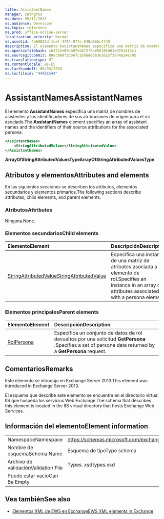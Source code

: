 ```yaml
---
title: AssistantNames
manager: sethgros
ms.date: 09/17/2015
ms.audience: Developer
ms.topic: reference
ms.prod: office-online-server
localization_priority: Normal
ms.assetid: 4e69022d-1cef-4744-877c-848a0b5c4f40
description: El elemento AssistantNames especifica una matriz de nombres de asistentes y los identificadores de sus atribuciones de origen para el rol asociado.
ms.openlocfilehash: cb3722e07da97ed472f9ae50180d61ed761413c1
ms.sourcegitcommit: 88ec988f2bb67c1866d06b361615f3674a24e795
ms.translationtype: MT
ms.contentlocale: es-ES
ms.lasthandoff: 06/03/2020
ms.locfileid: "44461544"
---
```

# <a name="assistantnames"></a><span data-ttu-id="e9230-103">AssistantNames</span><span class="sxs-lookup"><span data-stu-id="e9230-103">AssistantNames</span></span>

<span data-ttu-id="e9230-104">El elemento **AssistantNames** especifica una matriz de nombres de asistentes y los identificadores de sus atribuciones de origen para el rol asociado.</span><span class="sxs-lookup"><span data-stu-id="e9230-104">The **AssistantNames** element specifies an array of assistant names and the identifiers of their source attributions for the associated persona.</span></span> 
  
```XML
<AssistantNames>
    <StringAttributedValue></StringAttributedValue>
</AssistantNames>
```

 <span data-ttu-id="e9230-105">**ArrayOfStringAttributedValuesType**</span><span class="sxs-lookup"><span data-stu-id="e9230-105">**ArrayOfStringAttributedValuesType**</span></span>
## <a name="attributes-and-elements"></a><span data-ttu-id="e9230-106">Atributos y elementos</span><span class="sxs-lookup"><span data-stu-id="e9230-106">Attributes and elements</span></span>

<span data-ttu-id="e9230-107">En las siguientes secciones se describen los atributos, elementos secundarios y elementos primarios.</span><span class="sxs-lookup"><span data-stu-id="e9230-107">The following sections describe attributes, child elements, and parent elements.</span></span>
  
### <a name="attributes"></a><span data-ttu-id="e9230-108">Atributos</span><span class="sxs-lookup"><span data-stu-id="e9230-108">Attributes</span></span>

<span data-ttu-id="e9230-109">Ninguna.</span><span class="sxs-lookup"><span data-stu-id="e9230-109">None.</span></span>
  
### <a name="child-elements"></a><span data-ttu-id="e9230-110">Elementos secundarios</span><span class="sxs-lookup"><span data-stu-id="e9230-110">Child elements</span></span>

|<span data-ttu-id="e9230-111">**Elemento**</span><span class="sxs-lookup"><span data-stu-id="e9230-111">**Element**</span></span>|<span data-ttu-id="e9230-112">**Descripción**</span><span class="sxs-lookup"><span data-stu-id="e9230-112">**Description**</span></span>|
|:-----|:-----|
|[<span data-ttu-id="e9230-113">StringAttributedValue</span><span class="sxs-lookup"><span data-stu-id="e9230-113">StringAttributedValue</span></span>](stringattributedvalue.md) <br/> |<span data-ttu-id="e9230-114">Especifica una instancia de una matriz de atributos asociada a un elemento de rol.</span><span class="sxs-lookup"><span data-stu-id="e9230-114">Specifies an instance in an array of attributes associated with a persona element.</span></span>  <br/> |
   
### <a name="parent-elements"></a><span data-ttu-id="e9230-115">Elementos principales</span><span class="sxs-lookup"><span data-stu-id="e9230-115">Parent elements</span></span>

|<span data-ttu-id="e9230-116">**Elemento**</span><span class="sxs-lookup"><span data-stu-id="e9230-116">**Element**</span></span>|<span data-ttu-id="e9230-117">**Descripción**</span><span class="sxs-lookup"><span data-stu-id="e9230-117">**Description**</span></span>|
|:-----|:-----|
|[<span data-ttu-id="e9230-118">Rol</span><span class="sxs-lookup"><span data-stu-id="e9230-118">Persona</span></span>](persona.md) <br/> |<span data-ttu-id="e9230-119">Especifica un conjunto de datos de rol devueltos por una solicitud **GetPersona** .</span><span class="sxs-lookup"><span data-stu-id="e9230-119">Specifies a set of persona data returned by a **GetPersona** request.</span></span>  <br/> |
   
## <a name="remarks"></a><span data-ttu-id="e9230-120">Comentarios</span><span class="sxs-lookup"><span data-stu-id="e9230-120">Remarks</span></span>

<span data-ttu-id="e9230-121">Este elemento se introdujo en Exchange Server 2013.</span><span class="sxs-lookup"><span data-stu-id="e9230-121">This element was introduced in Exchange Server 2013.</span></span>
  
<span data-ttu-id="e9230-122">El esquema que describe este elemento se encuentra en el directorio virtual IIS que hospeda los servicios Web Exchange.</span><span class="sxs-lookup"><span data-stu-id="e9230-122">The schema that describes this element is located in the IIS virtual directory that hosts Exchange Web Services.</span></span>
  
## <a name="element-information"></a><span data-ttu-id="e9230-123">Información del elemento</span><span class="sxs-lookup"><span data-stu-id="e9230-123">Element information</span></span>

|||
|:-----|:-----|
|<span data-ttu-id="e9230-124">Namespace</span><span class="sxs-lookup"><span data-stu-id="e9230-124">Namespace</span></span>  <br/> |https://schemas.microsoft.com/exchange/services/2006/types  <br/> |
|<span data-ttu-id="e9230-125">Nombre de esquema</span><span class="sxs-lookup"><span data-stu-id="e9230-125">Schema Name</span></span>  <br/> |<span data-ttu-id="e9230-126">Esquema de tipo</span><span class="sxs-lookup"><span data-stu-id="e9230-126">Type schema</span></span>  <br/> |
|<span data-ttu-id="e9230-127">Archivo de validación</span><span class="sxs-lookup"><span data-stu-id="e9230-127">Validation File</span></span>  <br/> |<span data-ttu-id="e9230-128">Types. xsd</span><span class="sxs-lookup"><span data-stu-id="e9230-128">types.xsd</span></span>  <br/> |
|<span data-ttu-id="e9230-129">Puede estar vacío</span><span class="sxs-lookup"><span data-stu-id="e9230-129">Can Be Empty</span></span>  <br/> ||
   
## <a name="see-also"></a><span data-ttu-id="e9230-130">Vea también</span><span class="sxs-lookup"><span data-stu-id="e9230-130">See also</span></span>

- [<span data-ttu-id="e9230-131">Elementos XML de EWS en Exchange</span><span class="sxs-lookup"><span data-stu-id="e9230-131">EWS XML elements in Exchange</span></span>](ews-xml-elements-in-exchange.md)

